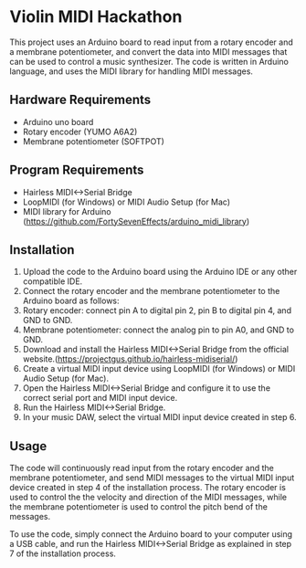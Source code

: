# Violin MIDI Hackathon

This project uses an Arduino board to read input from a rotary encoder and a membrane potentiometer, and convert the data into MIDI messages that can be used to control a music synthesizer. The code is written in Arduino language, and uses the MIDI library for handling MIDI messages.

## Hardware Requirements

- Arduino uno board
- Rotary encoder (YUMO A6A2)
- Membrane potentiometer (SOFTPOT)

## Program Requirements
- Hairless MIDI<->Serial Bridge
- LoopMIDI (for Windows) or MIDI Audio Setup (for Mac)
- MIDI library for Arduino (https://github.com/FortySevenEffects/arduino_midi_library)

## Installation

1) Upload the code to the Arduino board using the Arduino IDE or any other compatible IDE.
2) Connect the rotary encoder and the membrane potentiometer to the Arduino board as follows:
3) Rotary encoder: connect pin A to digital pin 2, pin B to digital pin 4, and GND to GND.
4) Membrane potentiometer: connect the analog pin to pin A0, and GND to GND.
5) Download and install the Hairless MIDI<->Serial Bridge from the official website.(https://projectgus.github.io/hairless-midiserial/)
6) Create a virtual MIDI input device using LoopMIDI (for Windows) or MIDI Audio Setup (for Mac).
7) Open the Hairless MIDI<->Serial Bridge and configure it to use the correct serial port and MIDI input device.
8) Run the Hairless MIDI<->Serial Bridge.
9) In your music DAW, select the virtual MIDI input device created in step 6.


## Usage

The code will continuously read input from the rotary encoder and the membrane potentiometer, and send MIDI messages to the virtual MIDI input device created in step 4 of the installation process. The rotary encoder is used to control the the velocity and direction of the MIDI messages, while the membrane potentiometer is used to control the pitch bend of the  messages.

To use the code, simply connect the Arduino board to your computer using a USB cable, and run the Hairless MIDI<->Serial Bridge as explained in step 7 of the installation process.

